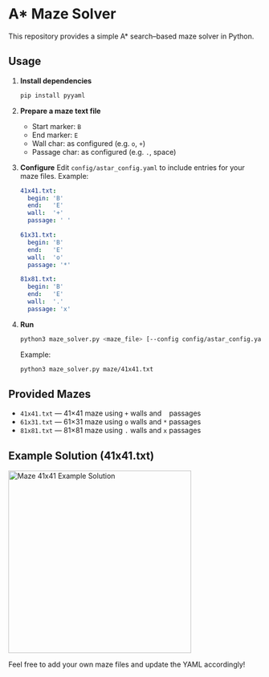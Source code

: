 # A* Maze Solver

This repository provides a simple A* search–based maze solver in Python.

## Usage

1. **Install dependencies**
   ```bash
   pip install pyyaml
   ```

2. **Prepare a maze text file**
   - Start marker: `B`
   - End marker:   `E`
   - Wall char:    as configured (e.g. `o`, `+`)
   - Passage char: as configured (e.g. `.`, space)

3. **Configure**
   Edit `config/astar_config.yaml` to include entries for your maze files. Example:
   ```yaml
   41x41.txt:
     begin: 'B'
     end:   'E'
     wall:  '+'
     passage: ' '

   61x31.txt:
     begin: 'B'
     end:   'E'
     wall:  'o'
     passage: '*'

   81x81.txt:
     begin: 'B'
     end:   'E'
     wall:  '.'
     passage: 'x'
   ```

4. **Run**
   ```bash
   python3 maze_solver.py <maze_file> [--config config/astar_config.yaml]
   ```
   Example:
   ```bash
   python3 maze_solver.py maze/41x41.txt
   ```

## Provided Mazes

- `41x41.txt` — 41×41 maze using `+` walls and ` ` passages
- `61x31.txt` — 61×31 maze using `o` walls and `*` passages
- `81x81.txt` — 81×81 maze using `.` walls and `x` passages

## Example Solution (41x41.txt)
<img width="364" alt="Maze 41x41 Example Solution" src="https://github.com/user-attachments/assets/370ad560-c00d-466c-91fe-3292e2be55bb" />

Feel free to add your own maze files and update the YAML accordingly!
